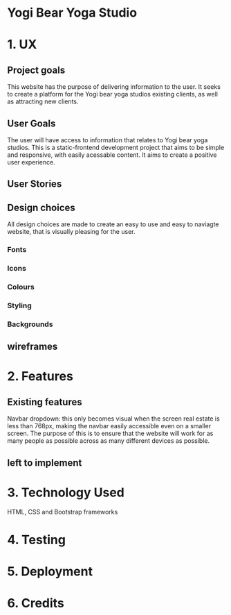 # Yogi Bear Yoga Studio

# 1. UX

## Project goals

This website has the purpose of delivering information to the user.
It seeks to create a platform for the Yogi bear yoga studios existing clients, as well as attracting new clients.

## User Goals

The user will have access to information that relates to Yogi bear yoga studios.
This is a static-frontend development project that aims to be simple and responsive, with easily acessable content.
It aims to create a positive user experience.

## User Stories

## Design choices

All design choices are made to create an easy to use and easy to naviagte website, that is visually pleasing for the user.

### Fonts

### Icons

### Colours

### Styling

### Backgrounds

## wireframes

# 2. Features

## Existing features

Navbar dropdown: this only becomes visual when the screen real estate is less than 768px, making the navbar easily accessible even on a smaller screen. The purpose of this is to ensure that the website will work for as many people as possible across as many different devices as possible.

## left to implement

# 3. Technology Used

HTML, CSS and Bootstrap frameworks

# 4. Testing

# 5. Deployment

# 6. Credits
